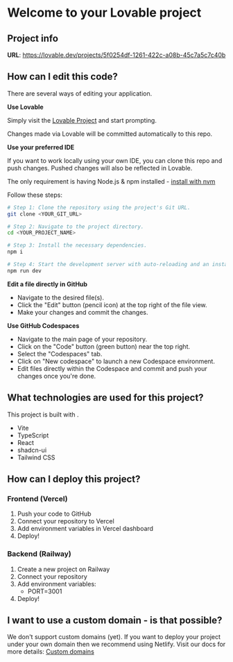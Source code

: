 # Welcome to your Lovable project

## Project info

**URL**: https://lovable.dev/projects/5f0254df-1261-422c-a08b-45c7a5c7c40b

## How can I edit this code?

There are several ways of editing your application.

**Use Lovable**

Simply visit the [Lovable Project](https://lovable.dev/projects/5f0254df-1261-422c-a08b-45c7a5c7c40b) and start prompting.

Changes made via Lovable will be committed automatically to this repo.

**Use your preferred IDE**

If you want to work locally using your own IDE, you can clone this repo and push changes. Pushed changes will also be reflected in Lovable.

The only requirement is having Node.js & npm installed - [install with nvm](https://github.com/nvm-sh/nvm#installing-and-updating)

Follow these steps:

```sh
# Step 1: Clone the repository using the project's Git URL.
git clone <YOUR_GIT_URL>

# Step 2: Navigate to the project directory.
cd <YOUR_PROJECT_NAME>

# Step 3: Install the necessary dependencies.
npm i

# Step 4: Start the development server with auto-reloading and an instant preview.
npm run dev
```

**Edit a file directly in GitHub**

- Navigate to the desired file(s).
- Click the "Edit" button (pencil icon) at the top right of the file view.
- Make your changes and commit the changes.

**Use GitHub Codespaces**

- Navigate to the main page of your repository.
- Click on the "Code" button (green button) near the top right.
- Select the "Codespaces" tab.
- Click on "New codespace" to launch a new Codespace environment.
- Edit files directly within the Codespace and commit and push your changes once you're done.

## What technologies are used for this project?

This project is built with .

- Vite
- TypeScript
- React
- shadcn-ui
- Tailwind CSS

## How can I deploy this project?

### Frontend (Vercel)

1. Push your code to GitHub
2. Connect your repository to Vercel
3. Add environment variables in Vercel dashboard
4. Deploy!

### Backend (Railway)

1. Create a new project on Railway
2. Connect your repository
3. Add environment variables:
   - PORT=3001
4. Deploy!

## I want to use a custom domain - is that possible?

We don't support custom domains (yet). If you want to deploy your project under your own domain then we recommend using Netlify. Visit our docs for more details: [Custom domains](https://docs.lovable.dev/tips-tricks/custom-domain/)
